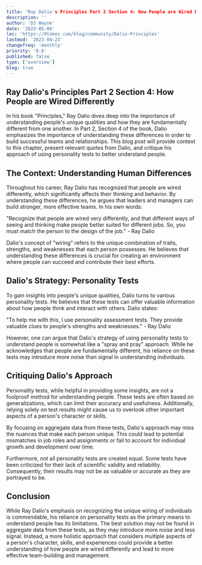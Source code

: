 ```yaml
---
title: 'Ray Dalio's Principles Part 2 Section 4: How People are Wired Differently'
description: ''
author: 'DJ Wayne'
date: '2023-05-04'
loc: 'https://9takes.com/blog/community/Dalio-Principles'
lastmod: '2023-04-23'
changefreq: 'monthly'
priority: '0.6'
published: false
type: ['overview']
blog: true
---
```


<!-- https://www.youtube.com/watch?v=RFCkvmtYD40 -->

<!-- Prompt
Create a blog article about ray dalio's book principles part 2 section 4 about how people are wired very differently. The post should give context to this chapter and talk about how Ray notices that people are fundamentally different. Put a few relevant quotes in the blog and make it in markdown.
I want you to critique his thinking in that he knows people are different but his solution is to look at a bunch of personality tests to glean insights into people. Mention how this strategy is kinda like spray and pray where he understands there is a problem and is searching for a solution. But the best solution may not be found in aggregate. This may just be introducing more noise and less signal.
-->

## Ray Dalio's Principles Part 2 Section 4: How People are Wired Differently
In his book "Principles," Ray Dalio dives deep into the importance of understanding people's unique qualities and how they are fundamentally different from one another. In Part 2, Section 4 of the book, Dalio emphasizes the importance of understanding these differences in order to build successful teams and relationships. This blog post will provide context to this chapter, present relevant quotes from Dalio, and critique his approach of using personality tests to better understand people.

## The Context: Understanding Human Differences
Throughout his career, Ray Dalio has recognized that people are wired differently, which significantly affects their thinking and behavior. By understanding these differences, he argues that leaders and managers can build stronger, more effective teams. In his own words:

"Recognize that people are wired very differently, and that different ways of seeing and thinking make people better suited for different jobs. So, you must match the person to the design of the job." - Ray Dalio

Dalio's concept of "wiring" refers to the unique combination of traits, strengths, and weaknesses that each person possesses. He believes that understanding these differences is crucial for creating an environment where people can succeed and contribute their best efforts.

## Dalio's Strategy: Personality Tests
To gain insights into people's unique qualities, Dalio turns to various personality tests. He believes that these tests can offer valuable information about how people think and interact with others. Dalio states:

"To help me with this, I use personality assessment tests. They provide valuable clues to people's strengths and weaknesses." - Ray Dalio

However, one can argue that Dalio's strategy of using personality tests to understand people is somewhat like a "spray and pray" approach. While he acknowledges that people are fundamentally different, his reliance on these tests may introduce more noise than signal in understanding individuals.

## Critiquing Dalio's Approach
Personality tests, while helpful in providing some insights, are not a foolproof method for understanding people. These tests are often based on generalizations, which can limit their accuracy and usefulness. Additionally, relying solely on test results might cause us to overlook other important aspects of a person's character or skills.

By focusing on aggregate data from these tests, Dalio's approach may miss the nuances that make each person unique. This could lead to potential mismatches in job roles and assignments or fail to account for individual growth and development over time.

Furthermore, not all personality tests are created equal. Some tests have been criticized for their lack of scientific validity and reliability. Consequently, their results may not be as valuable or accurate as they are portrayed to be.

## Conclusion
While Ray Dalio's emphasis on recognizing the unique wiring of individuals is commendable, his reliance on personality tests as the primary means to understand people has its limitations. The best solution may not be found in aggregate data from these tests, as they may introduce more noise and less signal. Instead, a more holistic approach that considers multiple aspects of a person's character, skills, and experiences could provide a better understanding of how people are wired differently and lead to more effective team-building and management.


